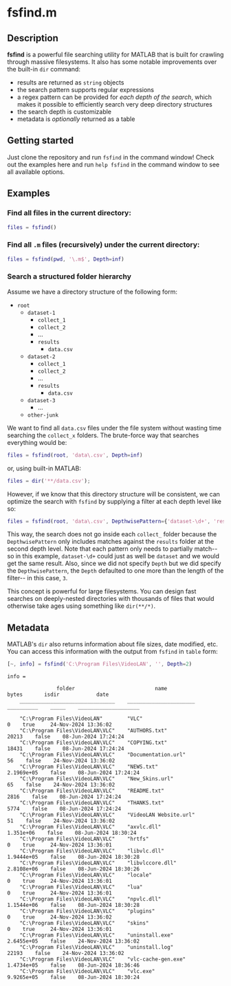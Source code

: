 # fsfind.m

## Description

**fsfind** is a powerful file searching utility for MATLAB that is built for crawling through massive filesystems.  It also has some notable improvements over the built-in `dir` command:
- results are returned as `string` objects
- the search pattern supports regular expressions
- a regex pattern can be provided for *each depth of the search*, which makes it possible
  to efficiently search very deep directory structures
- the search depth is customizable
- metadata is *optionally* returned as a table

## Getting started

Just clone the repository and run `fsfind` in the command window!  Check out the examples
here and run `help fsfind` in the command window to see all available options.

## Examples

### Find all files in the current directory:
```matlab
files = fsfind()
```

### Find all `.m` files (recursively) under the current directory:
```matlab
files = fsfind(pwd, '\.m$', Depth=inf)
```

### Search a structured folder hierarchy
Assume we have a directory structure of the following form:
* `root`
    * `dataset-1`
        * `collect_1`
        * `collect_2`
        * ...
        * `results`
            * `data.csv`
    * `dataset-2`
        * `collect_1`
        * `collect_2`
        * ...
        * `results`
            * `data.csv`
    * `dataset-3`
        * ...
    * `other-junk`

We want to find all `data.csv` files under the file system without wasting time searching the `collect_x` folders.  The brute-force way that searches everything would be:

```matlab
files = fsfind(root, 'data\.csv', Depth=inf)
```
or, using built-in MATLAB:
```matlab
files = dir('**/data.csv');
```

However, if we know that this directory structure will be consistent, we can optimize the
search with `fsfind` by supplying a filter at each depth level like so:

```matlab
files = fsfind(root, 'data\.csv', DepthwisePattern={'dataset-\d+', 'results'})
```

This way, the search does not go inside each `collect_` folder because the `DepthwisePattern`
only includes matches against the `results` folder at the second depth level.  Note that each
pattern only needs to partially match--so in this example, `dataset-\d+` could just as well be
`dataset` and we would get the same result.  Also, since we did not specify `Depth` but we did
specify the `DepthwisePattern`, the `Depth` defaulted to one more than the length of the filter--
in this case, `3`.

This concept is powerful for large filesystems.  You can design fast searches on deeply-nested directories with  thousands of files that would otherwise take ages using something like `dir(**/*)`.

## Metadata

MATLAB's `dir` also returns information about file sizes, date modified, etc.  You can access this information with the output from `fsfind` in `table` form:

```matlab
[~, info] = fsfind('C:\Program Files\VideoLAN', '', Depth=2)
```

```
info = 

                folder                          name               bytes       isdir            date        
    _______________________________    ______________________    __________    _____    ____________________

    "C:\Program Files\VideoLAN"        "VLC"                              0    true     24-Nov-2024 13:36:02
    "C:\Program Files\VideoLAN\VLC"    "AUTHORS.txt"                  20213    false    08-Jun-2024 17:24:24
    "C:\Program Files\VideoLAN\VLC"    "COPYING.txt"                  18431    false    08-Jun-2024 17:24:24
    "C:\Program Files\VideoLAN\VLC"    "Documentation.url"               56    false    24-Nov-2024 13:36:02
    "C:\Program Files\VideoLAN\VLC"    "NEWS.txt"                2.1969e+05    false    08-Jun-2024 17:24:24
    "C:\Program Files\VideoLAN\VLC"    "New_Skins.url"                   65    false    24-Nov-2024 13:36:02
    "C:\Program Files\VideoLAN\VLC"    "README.txt"                    2816    false    08-Jun-2024 17:24:24
    "C:\Program Files\VideoLAN\VLC"    "THANKS.txt"                    5774    false    08-Jun-2024 17:24:24
    "C:\Program Files\VideoLAN\VLC"    "VideoLAN Website.url"            51    false    24-Nov-2024 13:36:02
    "C:\Program Files\VideoLAN\VLC"    "axvlc.dll"                1.351e+06    false    08-Jun-2024 18:30:24
    "C:\Program Files\VideoLAN\VLC"    "hrtfs"                            0    true     24-Nov-2024 13:36:01
    "C:\Program Files\VideoLAN\VLC"    "libvlc.dll"              1.9444e+05    false    08-Jun-2024 18:30:28
    "C:\Program Files\VideoLAN\VLC"    "libvlccore.dll"          2.8108e+06    false    08-Jun-2024 18:30:26
    "C:\Program Files\VideoLAN\VLC"    "locale"                           0    true     24-Nov-2024 13:36:01
    "C:\Program Files\VideoLAN\VLC"    "lua"                              0    true     24-Nov-2024 13:36:01
    "C:\Program Files\VideoLAN\VLC"    "npvlc.dll"               1.1544e+06    false    08-Jun-2024 18:30:28
    "C:\Program Files\VideoLAN\VLC"    "plugins"                          0    true     24-Nov-2024 13:36:02
    "C:\Program Files\VideoLAN\VLC"    "skins"                            0    true     24-Nov-2024 13:36:01
    "C:\Program Files\VideoLAN\VLC"    "uninstall.exe"           2.6455e+05    false    24-Nov-2024 13:36:02
    "C:\Program Files\VideoLAN\VLC"    "uninstall.log"                22193    false    24-Nov-2024 13:36:02
    "C:\Program Files\VideoLAN\VLC"    "vlc-cache-gen.exe"       1.4734e+05    false    08-Jun-2024 18:36:46
    "C:\Program Files\VideoLAN\VLC"    "vlc.exe"                 9.9265e+05    false    08-Jun-2024 18:30:24
```